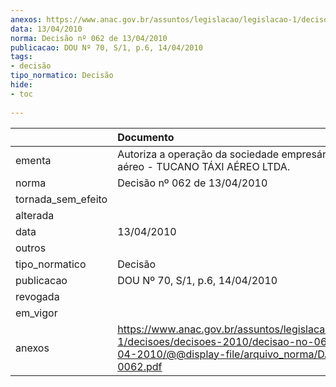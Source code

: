 ```yaml
---
anexos: https://www.anac.gov.br/assuntos/legislacao/legislacao-1/decisoes/decisoes-2010/decisao-no-062-de-13-04-2010/@@display-file/arquivo_norma/DA2010-0062.pdf
data: 13/04/2010
norma: Decisão nº 062 de 13/04/2010
publicacao: DOU Nº 70, S/1, p.6, 14/04/2010
tags:
- decisão
tipo_normatico: Decisão
hide: 
- toc 
 
---
```


|                    | Documento                                                                                                                                                 |
|:-------------------|:----------------------------------------------------------------------------------------------------------------------------------------------------------|
| ementa             | Autoriza a operação da sociedade empresária de táxi aéreo - TUCANO TÁXI AÉREO LTDA.                                                                       |
| norma              | Decisão nº 062 de 13/04/2010                                                                                                                              |
| tornada_sem_efeito |                                                                                                                                                           |
| alterada           |                                                                                                                                                           |
| data               | 13/04/2010                                                                                                                                                |
| outros             |                                                                                                                                                           |
| tipo_normatico     | Decisão                                                                                                                                                   |
| publicacao         | DOU Nº 70, S/1, p.6, 14/04/2010                                                                                                                           |
| revogada           |                                                                                                                                                           |
| em_vigor           |                                                                                                                                                           |
| anexos             | https://www.anac.gov.br/assuntos/legislacao/legislacao-1/decisoes/decisoes-2010/decisao-no-062-de-13-04-2010/@@display-file/arquivo_norma/DA2010-0062.pdf |